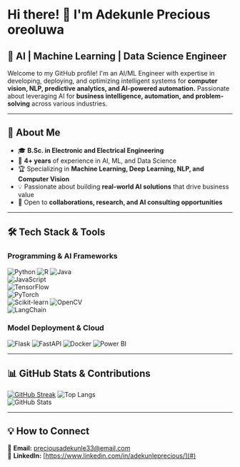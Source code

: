 # Hi there! 👋 I'm Adekunle Precious oreoluwa 
## 🚀 AI | Machine Learning | Data Science Engineer  

Welcome to my GitHub profile! I'm an AI/ML Engineer with expertise in developing, deploying, and optimizing intelligent systems for **computer vision, NLP, predictive analytics, and AI-powered automation.** Passionate about leveraging AI for **business intelligence, automation, and problem-solving** across various industries.

---

## 🔬 About Me
- 🎓 **B.Sc. in Electronic and Electrical Engineering**
- 🧠 **4+ years** of experience in AI, ML, and Data Science
- 🏆 Specializing in **Machine Learning, Deep Learning, NLP, and Computer Vision**
- 💡 Passionate about building **real-world AI solutions** that drive business value
- 🤝 Open to **collaborations, research, and AI consulting opportunities**

---

## 🛠️ Tech Stack & Tools

### **Programming & AI Frameworks**
![Python](https://img.shields.io/badge/Python-3776AB?style=for-the-badge&logo=python&logoColor=white) 
![R](https://img.shields.io/badge/R-276DC3?style=for-the-badge&logo=r&logoColor=white) 
![Java](https://img.shields.io/badge/Java-007396?style=for-the-badge&logo=java&logoColor=white)  
![JavaScript](https://img.shields.io/badge/JavaScript-F7DF1E?style=for-the-badge&logo=javascript&logoColor=black)  
![TensorFlow](https://img.shields.io/badge/TensorFlow-FF6F00?style=for-the-badge&logo=tensorflow&logoColor=white)  
![PyTorch](https://img.shields.io/badge/PyTorch-EE4C2C?style=for-the-badge&logo=pytorch&logoColor=white)  
![Scikit-learn](https://img.shields.io/badge/Scikit--Learn-F7931E?style=for-the-badge&logo=scikitlearn&logoColor=white) 
![OpenCV](https://img.shields.io/badge/OpenCV-5C3EE8?style=for-the-badge&logo=opencv&logoColor=white)  
![LangChain](https://img.shields.io/badge/LangChain-2A2A2A?style=for-the-badge&logo=langchain&logoColor=white)  

### **Model Deployment & Cloud**
![Flask](https://img.shields.io/badge/Flask-000000?style=for-the-badge&logo=flask&logoColor=white) 
![FastAPI](https://img.shields.io/badge/FastAPI-009688?style=for-the-badge&logo=fastapi&logoColor=white) 
![Docker](https://img.shields.io/badge/Docker-2496ED?style=for-the-badge&logo=docker&logoColor=white) 
![Power BI](https://img.shields.io/badge/Power_BI-F2C811?style=for-the-badge&logo=powerbi&logoColor=white)  

---

## 📊 GitHub Stats & Contributions

[![GitHub Streak](https://github-readme-streak-stats.herokuapp.com/?user=Precious-EEE&theme=dark)](https://github.com/Precious-EEE)
![Top Langs](https://github-readme-stats.vercel.app/api/top-langs/?username=Precious-EEE&layout=compact&theme=dark)  
![GitHub Stats](https://github-readme-stats.vercel.app/api?username=Precious-EEE&show_icons=true&theme=dark)  

---

## 💡 How to Connect
📩 **Email:** preciousadekunle33@email.com  
🔗 **LinkedIn:** [https://www.linkedin.com/in/adekunleprecious/](#)  



<!--
**Precious-EEE/Precious-EEE** is a ✨ _special_ ✨ repository because its `README.md` (this file) appears on your GitHub profile.

Here are some ideas to get you started:

- 🔭 I’m currently working on ...
- 🌱 I’m currently learning ...
- 👯 I’m looking to collaborate on ...
- 🤔 I’m looking for help with ...
- 💬 Ask me about ...
- 📫 How to reach me: ...
- 😄 Pronouns: ...
- ⚡ Fun fact: ...
-->
